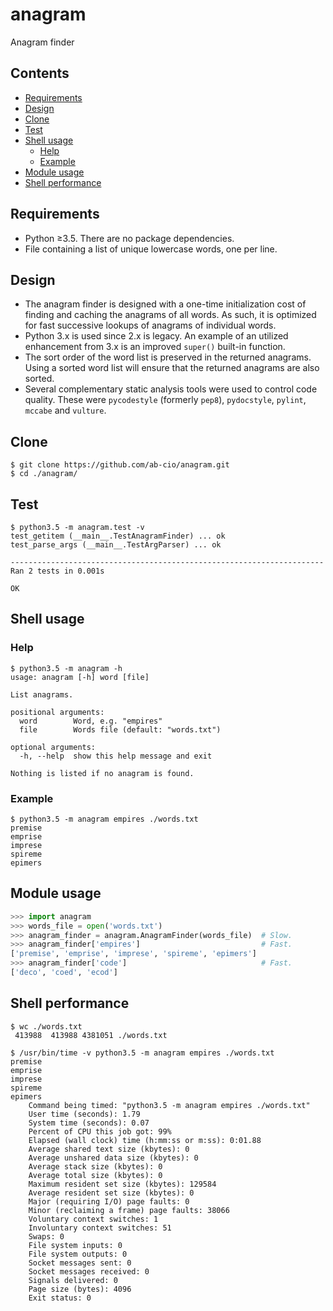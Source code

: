 # anagram
Anagram finder

## Contents
- [Requirements](#requirements)
- [Design](#design)
- [Clone](#clone)
- [Test](#test)
- [Shell usage](#shell-usage)
    - [Help](#help)
    - [Example](#example)
- [Module usage](#module-usage)
- [Shell performance](#shell-performance)

## Requirements
* Python ≥3.5. There are no package dependencies.
* File containing a list of unique lowercase words, one per line.

## Design
* The anagram finder is designed with a one-time initialization cost of finding
  and caching the anagrams of all words.  As such, it is optimized for fast
  successive lookups of anagrams of individual words.
* Python 3.x is used since 2.x is legacy. An example of an utilized enhancement
  from 3.x is an improved `super()` built-in function.
* The sort order of the word list is preserved in the returned anagrams. Using
  a sorted word list will ensure that the returned anagrams are also sorted.
* Several complementary static analysis tools were used to control code
  quality. These were `pycodestyle` (formerly `pep8`), `pydocstyle`, `pylint`,
  `mccabe` and `vulture`.

## Clone
```
$ git clone https://github.com/ab-cio/anagram.git
$ cd ./anagram/
```

## Test
```
$ python3.5 -m anagram.test -v
test_getitem (__main__.TestAnagramFinder) ... ok
test_parse_args (__main__.TestArgParser) ... ok

----------------------------------------------------------------------
Ran 2 tests in 0.001s

OK
```

## Shell usage

### Help
```
$ python3.5 -m anagram -h
usage: anagram [-h] word [file]

List anagrams.

positional arguments:
  word        Word, e.g. "empires"
  file        Words file (default: "words.txt")

optional arguments:
  -h, --help  show this help message and exit

Nothing is listed if no anagram is found.
```
	
### Example
```
$ python3.5 -m anagram empires ./words.txt
premise
emprise
imprese
spireme
epimers
```

## Module usage
```python
>>> import anagram
>>> words_file = open('words.txt')
>>> anagram_finder = anagram.AnagramFinder(words_file)  # Slow.
>>> anagram_finder['empires']                           # Fast.
['premise', 'emprise', 'imprese', 'spireme', 'epimers']
>>> anagram_finder['code']                              # Fast.
['deco', 'coed', 'ecod']
```

## Shell performance
```
$ wc ./words.txt 
 413988  413988 4381051 ./words.txt

$ /usr/bin/time -v python3.5 -m anagram empires ./words.txt
premise
emprise
imprese
spireme
epimers
	Command being timed: "python3.5 -m anagram empires ./words.txt"
	User time (seconds): 1.79
	System time (seconds): 0.07
	Percent of CPU this job got: 99%
	Elapsed (wall clock) time (h:mm:ss or m:ss): 0:01.88
	Average shared text size (kbytes): 0
	Average unshared data size (kbytes): 0
	Average stack size (kbytes): 0
	Average total size (kbytes): 0
	Maximum resident set size (kbytes): 129584
	Average resident set size (kbytes): 0
	Major (requiring I/O) page faults: 0
	Minor (reclaiming a frame) page faults: 38066
	Voluntary context switches: 1
	Involuntary context switches: 51
	Swaps: 0
	File system inputs: 0
	File system outputs: 0
	Socket messages sent: 0
	Socket messages received: 0
	Signals delivered: 0
	Page size (bytes): 4096
	Exit status: 0
```
